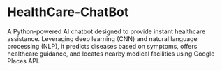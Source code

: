 # HealthCare-ChatBot
 A Python-powered AI chatbot designed to provide instant healthcare assistance. Leveraging deep learning (CNN) and natural language processing (NLP), it predicts diseases based on symptoms, offers healthcare guidance, and locates nearby medical facilities using Google Places API. 
